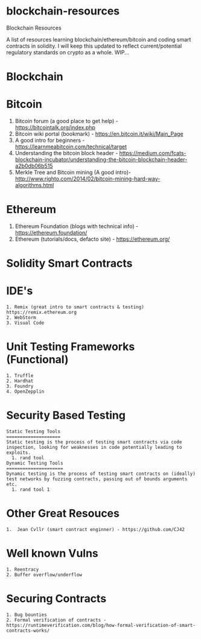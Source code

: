 # blockchain-resources
Blockchain Resources

A list of resources learning blockchain/ethereum/bitcoin and coding smart contracts in solidity. I will keep this updated to reflect current/potential regulatory standards on crypto as a whole. WIP...

Blockchain
==========



Bitcoin
=======

  1. Bitcoin forum (a good place to get help) - https://bitcointalk.org/index.php
  2. Bitcoin wiki portal (bookmark) - https://en.bitcoin.it/wiki/Main_Page
  3. A good intro for beginners - https://learnmeabitcoin.com/technical/target
  4. Understanding the bitcoin block header - https://medium.com/fcats-blockchain-incubator/understanding-the-bitcoin-blockchain-header-a2b0db06b515
  5. Merkle Tree and Bitcoin mining (A good intro)- http://www.righto.com/2014/02/bitcoin-mining-hard-way-algorithms.html


Ethereum
========
  1. Ethereum Foundation (blogs with technical info) - https://ethereum.foundation/
  2. Ethereum (tutorials/docs, defacto site) - https://ethereum.org/
  

Solidity Smart Contracts
========================

  IDE's
  =====
    1. Remix (great intro to smart contracts & testing) https://remix.ethereum.org
    2. WebStorm
    3. Visual Code
    
  Unit Testing Frameworks (Functional)
  ==================
    1. Truffle
    2. Hardhat
    3. Foundry
    4. OpenZepplin
    
  Security Based Testing
  ======================
    Static Testing Tools
    ====================
    Static testing is the process of testing smart contracts via code inspection, looking for weaknesses in code potentially leading to exploits.
      1. rand tool
    Dynamic Testing Tools
    =====================
    Dynamic testing is the process of testing smart contracts on (ideally) test networks by fuzzing contracts, passing out of bounds arguments etc. 
      1. rand tool 1
      
    
  Other Great Resouces
  ====================
    1.  Jean Cvllr (smart contract enginner) - https://github.com/CJ42
    
  Well known Vulns
  ================
    1. Reentracy
    2. Buffer overflow/underflow
    
  Securing Contracts
  ==================
    1. Bug bounties
    2. Formal verification of contracts - https://runtimeverification.com/blog/how-formal-verification-of-smart-contracts-works/
    

